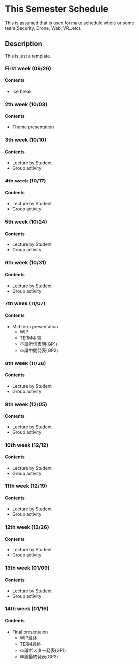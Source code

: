 # This Semester Schedule
This is assumed that is used for make schedule whole or some team(Security, Drone, Web, VR...etc).

## Description
This is just a template. 

### First week (09/26)
#### Contents 
- Ice break

### 2th week (10/03)
#### Contents 
- Theme presentation

### 3th week (10/10)
#### Contents 
- Lecture by Student
- Group activity

### 4th week (10/17)
#### Contents 
- Lecture by Student
- Group activity

### 5th week (10/24)
#### Contents 
- Lecture by Student
- Group activity

### 6th week (10/31)
#### Contents 
- Lecture by Student
- Group activity

### 7th week (11/07)
#### Contents 
- Mid term presentation
  - WIP
  - TERM中間
  - 卒論所信表明(GP1)
  - 卒論中間発表(GP2)

### 8th week (11/28)
#### Contents 
- Lecture by Student
- Group activity

### 9th week (12/05)
#### Contents 
- Lecture by Student
- Group activity

### 10th week (12/12)
#### Contents 
- Lecture by Student
- Group activity

### 11th week (12/19)
#### Contents 
- Lecture by Student
- Group activity

### 12th week (12/26)
#### Contents 
- Lecture by Student
- Group activity

### 13th week (01/09)
#### Contents 
- Lecture by Student
- Group activity

### 14th week (01/16)
#### Contents 
- Final presentaion
  - WIP最終
  - TERM最終
  - 卒論ポスター発表(GP1)
  - 卒論最終発表(GP2)
